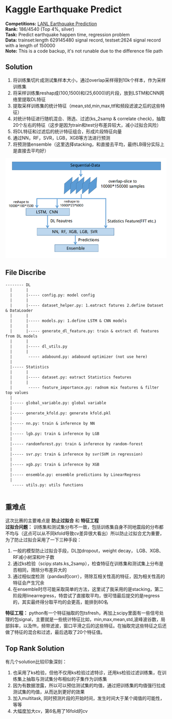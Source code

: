 # Kaggle Earthquake Predict

__Competitions:__ [LANL Earthquake Prediction](https://www.kaggle.com/c/LANL-Earthquake-Prediction)  
__Rank:__ 186/4540 (Top 4%, silver)  
__Task:__ Predict earthquake happen time, regression problem  
__Data:__ trainset:length 629145480 signal record, testset:2624 signal record with a length of 150000  
__Note:__ This is a code backup, it's not runable due to the difference file path  



## Solution  
1. 将训练集切片成测试集样本大小，通过overlap采样得到10k个样本，作为采样训练集  
2. 将采样训练集reshap成(100,1500)和(25,6000)的片段，放到LSTM和CNN网络里提取DL特征  
3. 提取采样训练集的统计特征（mean,std,min,max,ttf和频段滤波之后的这些特征）  
4. 对统计特征进行随机混合、筛选、过滤(ks_2samp & correlate check)，抽取20个左右的特征（这步是因为train和test分布差异较大，减小过拟合风险）  
5. 将DL特征和过滤后的统计特征组合，形成片段特征向量  
6. 通过NN，RF，SVR，LGB，XGB等方法进行预测  
7. 将预测值ensemble（这里选择stacking，和直接去平均，最终LB得分实际上是直接去平均好）  
<img src="./earthquake_architectural.png">  


## File Discribe
```
-------- DL
  |      |
  |      |----- config.py: model config
  |      |
  |      |----- dataset_helper.py: 1.eatract fatures 2.define Dataset & DataLoader
  |      |
  |      |----- models.py: 1.define LSTM & CNN models
  |      |
  |      |----- generate_dl_feature.py: train & extract dl features from DL models
  |      |
  |      |----- dl_utils.py
  |      |
  |       ----- adabound.py: adabound optimizer (not use here)
  |
  |----- Statistics
  |      |
  |      |----- dataset.py: eatract Statistics features
  |      |
  |       ----- feature_importance.py: radnom mix features & filter top values
  |
  |----- global_variable.py: global variable
  |
  |----- generate_kfold.py: generate kfold.pkl
  |
  |----- nn.py: train & inference by NN
  |
  |----- lgb.py: train & inference by LGB
  |
  |----- randomforest.py: train & inference by random-forest
  |
  |----- svr.py: train & inference by svr(SVM in regression)
  |
  |----- xgb.py: train & inference by XGB
  |
  |----- ensemble.py: ensemble predictions by LinearRegress
  |
   ----- utils.py: utils functions


```

## 重难点
这次比赛的主要难点是 __防止过拟合__ 和 __特征工程__   
__过拟合问题：__ 训练集和测试集分布不一致，包括训练集自身不同地震段的分布都不均与（这点可以从不同kfold导致cv差异很大看出）所以防止过拟合尤为重要，为了防止过拟合采用了一下三种手段：  
1. 一般的模型防止过拟合手段，DL加dropout，weight decay， LGB、XGB、RF减小树深和叶子数  
2. 通过ks检验（scipy.stats.ks_2samp），检查特征在训练集和测试集上分布是否相同，筛除分布差异大的  
3. 通过相似度检测（pandas的corr），筛除互相关性高的特征，因为相关性高的特征会产生冗余  
4. 在ensemble时尽可能采取简单的方法，这里试了我采用的是stacking，第二阶段用linearregress，特尝试了直接取平均，很可惜最后提交的是regress的，其实最终得分取平均的会更高，能排到80名  

__特征工程：__ python有一个特征抽取的包tsfresh，再加上scipy里面有一些信号处理的包signal，主要就是一些统计特征比如，min,max,mean,std,波峰波谷数，局部斜率，以及fft，频带滤波，窗口平滑之后的这些特征。在抽取完这些特征之后还做了特征的混合和过滤，最后选取了20个特征值。  

## Top Rank Solution  
有几个solution比较印象深刻：  
1. 也采用了ks检验，但他不仅用ks检验过滤特诊，还用ks检验过滤训练集，在训练集上抽取与测试集分布相似的子集作为训练集  
2. 因为有数据泄露，所以可以预估测试集的均值，通过把训练集的均值强行拉成测试集的均值，从而达到更好的效果  
3. 加入multitask, 同时预测片段的开始时间，发生时间大于某个阈值的可能性，等等   
4. 大幅度加大cv，第6名用了16fold的cv  
